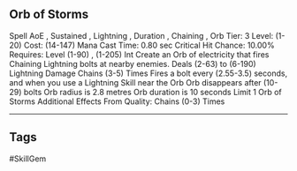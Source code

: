 ## Orb of Storms
Spell
AoE , Sustained , Lightning , Duration , Chaining , Orb
Tier: 3
Level: (1-20)
Cost: (14-147) Mana
Cast Time: 0.80 sec
Critical Hit Chance: 10.00%
Requires: Level (1-90) , (1-205) Int
Create an Orb of electricity that fires Chaining Lightning bolts at nearby enemies.
Deals (2-63) to (6-190) Lightning Damage
Chains (3-5) Times
Fires a bolt every (2.55-3.5) seconds, and when you use a Lightning Skill near the Orb
Orb disappears after (10-29) bolts
Orb radius is 2.8 metres
Orb duration is 10 seconds
Limit 1 Orb of Storms
Additional Effects From Quality:
Chains (0-3) Times

---
## Tags
#SkillGem
